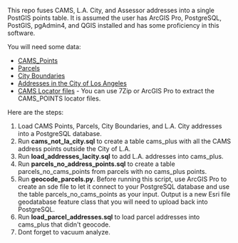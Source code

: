 This repo fuses CAMS, L.A. City, and Assessor addresses into a single PostGIS points table. It is assumed the user has ArcGIS Pro, PostgreSQL, PostGIS, pgAdmin4, and QGIS installed and has some proficiency in this software.

You will need some data:

<ul>
  <li><a href="https://lacounty.maps.arcgis.com/home/item.html?id=cdd4c011519849caa62286044f1d31c9">CAMS_Points</a></li>
  <li><a href="https://egis-lacounty.hub.arcgis.com/documents/parcels/about">Parcels</a></li>
  <li><a href="https://egis-lacounty.hub.arcgis.com/datasets/la-county-city-boundaries">City Boundaries</a></li>
  <li><a href="https://data.lacity.org/City-Infrastructure-Service-Requests/Addresses-in-the-City-of-Los-Angeles/4ca8-mxuh">Addresses in the City of Los Angeles</a></li>
  <li><a href="https://lacounty.maps.arcgis.com/home/item.html?id=d134cbd2ac6a49fb97c4cd9da97080db#overview">CAMS Locator files</a> - You can use 7Zip or ArcGIS Pro to extract the CAMS_POINTS locator files.</li>
</ul>

Here are the steps:

<ol type="1">
  <li>Load CAMS Points, Parcels, City Boundaries, and L.A. City addresses into a PostgreSQL database.</li>
  <li>Run <b>cams_not_la_city.sql</b> to create a table cams_plus with all the CAMS address points outside the City of L.A.</li>
  <li>Run <b>load_addresses_lacity.sql</b> to add L.A. addresses into cams_plus.</li>
  <li>Run <b>parcels_no_address_points.sql</b> to create a table parcels_no_cams_points from parcels with no cams_plus points.</li>
  <li>Run <b>geocode_parcels.py</b>. Before running this script, use ArcGIS Pro to create an sde file to let it connect to your PostgreSQL database and use the table parcels_no_cams_points as your input. Output is a new Esri file geodatabase feature class that you will need to upload back into PostgreSQL.</li>
  <li>Run <b>load_parcel_addresses.sql</b> to load parcel addresses into cams_plus that didn't geocode.</li>
  <li>Dont forget to vacuum analyze.</li>
</ol>

